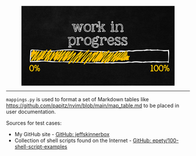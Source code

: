 <!-- vim: ts=2 sts=2 sw=2 et -->

<!-- markdownlint-disable MD001 MD012 MD033 MD041 MD045 -->
<!-- markdownlint-configure-file { "line-length": { "line_length": 300 } } -->
<!-- markdownlint-configure-file { "hr-style": { "style": "---------------", } } -->
<!-- markdownlint-configure-file { "blanks-around-headings": { "lines_above": 2, "lines_below": 0, } } -->
<!-- see [Markdownlint Documentation](https://docs.superoffice.com/contribute/markdown-guide/markdownlint.html) -->

<!--
Maintainer:   jeffskinnerbox@yahoo.com / www.jeffskinnerbox.me
Version:      0.0.1
-->

<div align="center">
<img src="https://raw.githubusercontent.com/jeffskinnerbox/blog/main/content/images/banners-bkgrds/work-in-progress.jpg" title="These materials require additional work and are not ready for general use." align="center" width=420px height=219px>
</div>

---------------

`mappings.py` is used to format a set of Markdown tables like <https://github.com/papitz/nvim/blob/main/map_table.md>
to be placed in user documentation.

Sources for test cases:

* My GitHub site - [GitHub: jeffskinnerbox](https://github.com/jeffskinnerbox)
* Collection of shell scripts found on the Internet - [GitHub: epety/100-shell-script-examples](https://github.com/epety/100-shell-script-examples)

